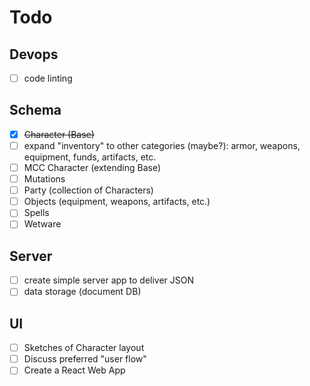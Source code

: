 # Todo

## Devops
- [ ] code linting

## Schema
- [X] ~~Character (Base)~~
- [ ] expand "inventory" to other categories (maybe?): armor, weapons, equipment, funds, artifacts, etc.
- [ ] MCC Character (extending Base)
- [ ] Mutations
- [ ] Party (collection of Characters)
- [ ] Objects (equipment, weapons, artifacts, etc.)
- [ ] Spells
- [ ] Wetware

## Server
- [ ] create simple server app to deliver JSON
- [ ] data storage (document DB)

## UI
- [ ] Sketches of Character layout
- [ ] Discuss preferred "user flow"
- [ ] Create a React Web App
